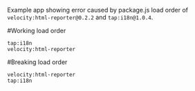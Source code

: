 Example app showing error caused by package.js load order of `velocity:html-reporter@0.2.2` and `tap:i18n@1.0.4`.

#Working load order
```
tap:i18n
velocity:html-reporter
```

#Breaking load order
```
velocity:html-reporter
tap:i18n
```
